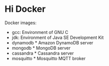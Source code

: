 # Hi Docker

Docker images:
  * gcc: Environment of GNU C
  * jdk: Environment of Java SE Development Kit
  * dynamodb * Amazon DynamoDB server
  * mongodb * MongoDB server
  * cassandra * Cassandra server
  * mosquitto * Mosquitto MQTT broker
